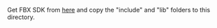 Get FBX SDK from [here](https://www.autodesk.com/content/dam/autodesk/www/adn/fbx/2020-2-1/fbx202021_fbxsdk_vs2019_win.exe) and copy the "include" and "lib" folders to this directory.